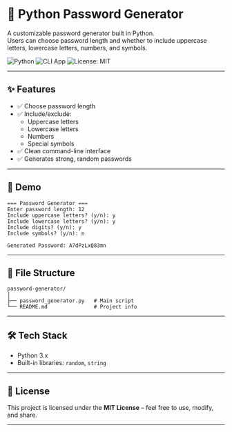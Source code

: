 # 🔐 Python Password Generator

A customizable password generator built in Python.  
Users can choose password length and whether to include uppercase letters, lowercase letters, numbers, and symbols.

![Python](https://img.shields.io/badge/Python-3.x-blue.svg)
![CLI App](https://img.shields.io/badge/Type-CLI-lightgrey)
![License: MIT](https://img.shields.io/badge/License-MIT-green.svg)

---

## ✨ Features

- ✅ Choose password length
- ✅ Include/exclude:
  - Uppercase letters
  - Lowercase letters
  - Numbers
  - Special symbols
- ✅ Clean command-line interface
- ✅ Generates strong, random passwords

---

## 📸 Demo

```
=== Password Generator ===
Enter password length: 12
Include uppercase letters? (y/n): y
Include lowercase letters? (y/n): y
Include digits? (y/n): y
Include symbols? (y/n): n

Generated Password: A7dPzLxQ83mn
```

---

## 📂 File Structure

```
password-generator/
│
├── password_generator.py   # Main script
└── README.md               # Project info
```

---

## 🛠 Tech Stack

- Python 3.x
- Built-in libraries: `random`, `string`

---

## 📜 License

This project is licensed under the **MIT License** – feel free to use, modify, and share.

---

